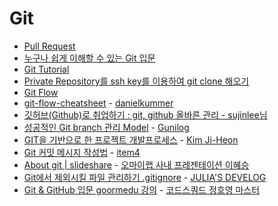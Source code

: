 # Git

- [Pull Request](https://wayhome25.github.io/git/2017/07/08/git-first-pull-request-story/)
- [누구나 쉽게 이해할 수 있는 Git 입문](https://backlog.com/git-tutorial/kr/intro/intro1_1.html)
- [Git Tutorial](https://try.github.io/levels/1/challenges/1)
- [Private Repository를 ssh key를 이용하여 git clone 해오기](http://eminentstar.tistory.com/63)
- [Git Flow](https://yangbongsoo.gitbooks.io/study/content/gitflow.html)
- [git-flow-cheatsheet](https://danielkummer.github.io/git-flow-cheatsheet/index.ko_KR.html) - [danielkummer](https://github.com/danielkummer/git-flow-cheatsheet)
- [깃허브(Github)로 취업하기 : git, github 올바른 관리 - sujinlee님](https://sujinlee.me/professional-github/)
- [성공적인 Git branch 관리 Model](http://amazingguni.github.io/blog/2016/03/git-branch-%EA%B7%9C%EC%B9%99) - [Gunilog
  ](http://amazingguni.github.io/)
- [GIT을 기반으로 한 프로젝트 개발프로세스](https://gist.github.com/ihoneymon/a28138ee5309c73e94f9) - [Kim Ji-Heon](https://github.com/ihoneymon)
- [Git 커밋 메시지 작성법](https://item4.github.io/2016-11-01/How-to-Write-a-Git-Commit-Message/) - [item4](https://about.jinsu.kim/resume/)
- [About git | slideshare](https://www.slideshare.net/hyeseunglee6/hi-git1) - [오마이랩 사내 프레젠테이션 이혜승](https://www.slideshare.net/hyeseunglee6?utm_campaign=profiletracking&utm_medium=sssite&utm_source=ssslideview)
- [Git에서 제외시킬 파일 관리하기 .gitignore](https://juliahwang.kr/gitstudy/2017/10/02/Git%EC%97%90%EC%84%9C%EC%A0%9C%EC%99%B8%EC%8B%9C%ED%82%AC%ED%8C%8C%EC%9D%BC%EA%B4%80%EB%A6%AC%ED%95%98%EA%B8%B0.html) - [JULIA'S DEVELOG](https://juliahwang.kr/)
- [Git & GitHub 입문 goormedu 강의](http://edu.goorm.io/lecture/4661/git-and-github-%EC%9E%85%EB%AC%B8-by-%EC%BD%94%EB%93%9C%EC%8A%A4%EC%BF%BC%EB%93%9C) - [코드스쿼드 정호영 마스터](https://codesquad.kr/)

